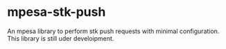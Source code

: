 # mpesa-stk-push
An mpesa library to perform stk push requests with minimal configuration. This library is still uder develoipment.
